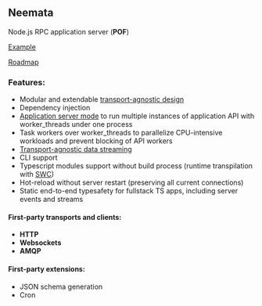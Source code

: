 ## Neemata
Node.js RPC application server (**POF**)

[Example](https://github.com/denis-ilchishin/neemata-starter)

[Roadmap](https://github.com/denis-ilchishin/neemata/discussions/49)

### Features:

- Modular and extendable [transport-agnostic design](https://github.com/denis-ilchishin/neemata/issues/55)
- Dependency injection
- [Application server mode](https://github.com/denis-ilchishin/neemata/pull/41) to run multiple instances of application API with worker_threads under one process
- Task workers over worker_threads to parallelize CPU-intensive workloads and prevent blocking of API workers 
- [Transport-agnostic data streaming](https://github.com/denis-ilchishin/neemata/issues/56)
- CLI support
- Typescript modules support without build process (runtime transpilation with [SWC](https://github.com/swc-project/swc))
- Hot-reload without server restart (preserving all current connections)
- Static end-to-end typesafety for fullstack TS apps, including server events and streams

#### First-party transports and clients:
- **HTTP**
- **Websockets**
- **AMQP**

#### First-party extensions:
- JSON schema generation
- Cron
